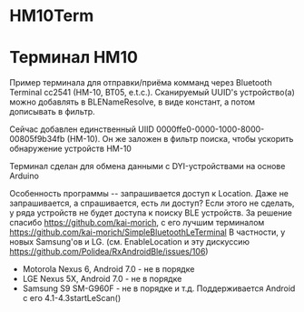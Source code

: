 # HM10Term
Терминал HM10
=============
Пример терминала для отправки/приёма комманд через Bluetooth Terminal cc2541 (HM-10, BT05, e.t.c.).
Сканируемый UUID's устройство(а) можно добавлять в BLENameResolve, в виде констант, а потом дописывать
в фильтр.

Сейчас добавлен единственный UIID 0000ffe0-0000-1000-8000-00805f9b34fb (HM-10). Он же заложен в фильтр поиска, чтобы ускорить обнаружение устройств HM-10

Терминал сделан для обмена данными с DYI-устройствами на основе Arduino

Особенность программы -- запрашивается доступ к Location. Даже не запрашивается, а спрашивается,
 есть ли доступ? Если этого не сделать, у ряда устройств не будет доступа к поиску BLE устройств.
 За решение спасибо https://github.com/kai-morich, с его лучшим терминалом https://github.com/kai-morich/SimpleBluetoothLeTerminal
 В частности, у новых Samsung'ов и LG. (см. EnableLocation и эту дискуссию https://github.com/Polidea/RxAndroidBle/issues/106)
 * Motorola Nexus 6, Android 7.0 - не в порядке
 * LGE Nexus 5X, Android 7.0 - не в порядке
 * Samsung S9 SM-G960F - не в порядке
 и т.д.
Поддерживается Android с его 4.1-4.3startLeScan()

